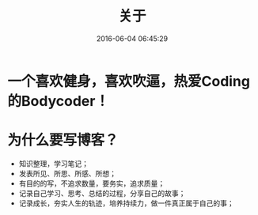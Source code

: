 ﻿---
title: 关于
date: 2016-06-04 06:45:29
type: "about"
comments: true
---
# 一个喜欢健身，喜欢吹逼，热爱Coding的Bodycoder！

# 为什么要**写博客？**
- 知识整理，学习笔记；
- 发表所见、所思、所感、所想；
- 有目的的写，不追求数量，要务实，追求质量；
- 记录自己学习、思考、总结的过程，分享自己的故事；
- 记录成长，夯实人生的轨迹，培养持续力，做一件真正属于自己的事；
